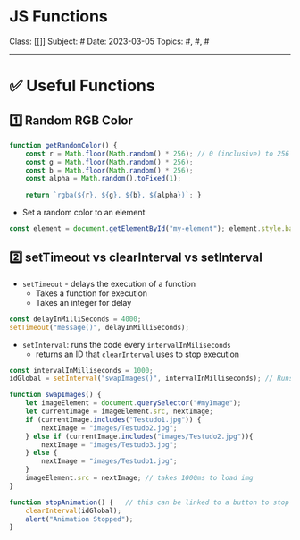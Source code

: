 #  JS Functions
Class: [[]]
Subject: #
Date: 2023-03-05
Topics: #, #, # 

---

# ✅ Useful Functions

## 1️⃣ Random RGB Color
```js
function getRandomColor() { 
	const r = Math.floor(Math.random() * 256); // 0 (inclusive) to 256 (exclusive)
	const g = Math.floor(Math.random() * 256); 
	const b = Math.floor(Math.random() * 256);
	const alpha = Math.random().toFixed(1);
	
	return `rgba(${r}, ${g}, ${b}, ${alpha})`; }
```
- Set a random color to an element
```js
const element = document.getElementById("my-element"); element.style.backgroundColor = getRandomColor();
```


## 2️⃣ setTimeout vs clearInterval vs setInterval
- `setTimeout` - delays the execution of a function
	- Takes a function for execution
	- Takes an integer for delay
```js
const delayInMilliSeconds = 4000;
setTimeout("message()", delayInMilliSeconds);
```

- `setInterval`: runs the code every `intervalInMiliseconds`
	- returns an ID that `clearInterval` uses to stop execution
```js
const intervalInMilliseconds = 1000;
idGlobal = setInterval("swapImages()", intervalInMilliseconds); // Runs swapImages() every 1s

function swapImages() {
	let imageElement = document.querySelector("#myImage");
	let currentImage = imageElement.src, nextImage;
	if (currentImage.includes("Testudo1.jpg")) {
		nextImage = "images/Testudo2.jpg";
	} else if (currentImage.includes("images/Testudo2.jpg")){
		nextImage = "images/Testudo3.jpg";
	} else {
		nextImage = "images/Testudo1.jpg";
	}
	imageElement.src = nextImage; // takes 1000ms to load img
}

function stopAnimation() {   // this can be linked to a button to stop interval
	clearInterval(idGlobal);
	alert("Animation Stopped");
}
```
